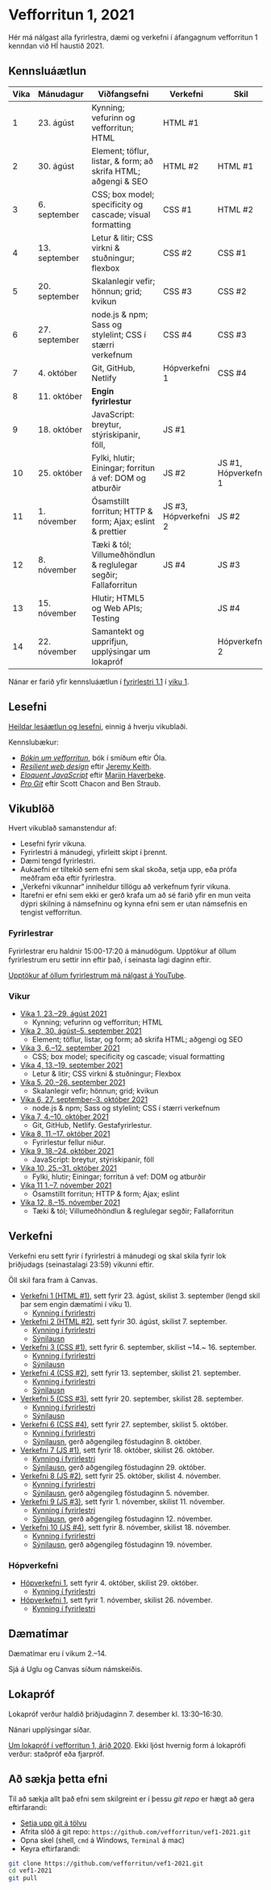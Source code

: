 # Vefforritun 1, 2021

Hér má nálgast alla fyrirlestra, dæmi og verkefni í áfangagnum vefforritun 1 kenndan við HÍ haustið 2021.

## Kennsluáætlun

| Vika | Mánudagur     | Viðfangsefni                                                   | Verkefni              | Skil                 |
|------|---------------|----------------------------------------------------------------|-----------------------|----------------------|
|  1   | 23. ágúst     | Kynning; vefurinn og vefforritun; HTML                         | HTML #1               |                      |
|  2   | 30. ágúst     | Element; töflur, listar, & form; að skrifa HTML; aðgengi & SEO | HTML #2               | HTML #1              |
|  3   |  6. september | CSS; box model; specificity og cascade; visual formatting      | CSS #1                | HTML #2              |
|  4   | 13. september | Letur & litir; CSS virkni & stuðningur; flexbox                | CSS #2                | CSS #1               |
|  5   | 20. september | Skalanlegir vefir; hönnun; grid; kvikun                        | CSS #3                | CSS #2               |
|  6   | 27. september | node.js & npm; Sass og stylelint; CSS í stærri verkefnum       | CSS #4                | CSS #3               |
|  7   |  4. október   | Git, GitHub, Netlify                                           | Hópverkefni 1         | CSS #4               |
|  8   | 11. október   | **Engin fyrirlestur**                                          |                       |                      |
|  9   | 18. október   | JavaScript: breytur, stýriskipanir, föll,                      | JS #1                 |                      |
|  10  | 25. október   | Fylki, hlutir; Einingar; forritun á vef: DOM og atburðir       | JS #2                 | JS #1, Hópverkefni 1 |
|  11  |  1. nóvember  | Ósamstillt forritun; HTTP & form; Ajax; eslint & prettier      | JS #3, Hópverkefni 2  | JS #2                |
|  12  |  8. nóvember  | Tæki & tól; Villumeðhöndlun & reglulegar segðir; Fallaforritun | JS #4                 | JS #3                |
|  13  | 15. nóvember  | Hlutir; HTML5 og Web APIs; Testing                             |                       | JS #4                |
|  14  | 22. nóvember  | Samantekt og upprifjun, upplýsingar um lokapróf                |                       | Hópverkefni 2        |

Nánar er farið yfir kennsluáætlun í [fyrirlestri 1.1](./vikur/01/01.1.kynning.md) í [viku 1](./vikur/01/).

## Lesefni

[Heildar lesáætlun og lesefni](./lesefni.md), einnig á hverju vikublaði.

Kennslubækur:

* [_Bókin um vefforritun_](https://bok.vefforritun.is), bók í smíðum eftir Óla.
* [_Resilient web design_](https://resilientwebdesign.com/) eftir [Jeremy Keith](https://adactio.com/).
* [_Eloquent JavaScript_](http://eloquentjavascript.net/) eftir [Marijn Haverbeke](https://marijnhaverbeke.nl/).
* [_Pro Git_](https://git-scm.com/book/en/v2) eftir Scott Chacon and Ben Straub.

## Vikublöð

Hvert vikublað samanstendur af:

* Lesefni fyrir vikuna.
* Fyrirlestri á mánudegi, yfirleitt skipt í þrennt.
* Dæmi tengd fyrirlestri.
* Aukaefni er tiltekið sem efni sem skal skoða, setja upp, eða prófa meðfram eða eftir fyrirlestra.
* „Verkefni vikunnar“ inniheldur tillögu að verkefnum fyrir vikuna.
* Ítarefni er efni sem ekki er gerð krafa um að sé farið yfir en mun veita dýpri skilning á námsefninu og kynna efni sem er utan námsefnis en tengist vefforritun.

### Fyrirlestrar

Fyrirlestrar eru haldnir 15:00-17:20 á mánudögum. Upptökur af öllum fyrirlestrum eru settir inn eftir það, í seinasta lagi daginn eftir.

[Upptökur af öllum fyrirlestrum má nálgast á YouTube](https://www.youtube.com/playlist?list=PLRj-ccg8iozz8f2M4yIZFQOxU_Rg9Uraa).

### Vikur

* [Vika 1, 23.–29. ágúst 2021](vikur/01/)
  * Kynning; vefurinn og vefforritun; HTML
* [Vika 2, 30. ágúst–5. september 2021](vikur/02/)
  * Element; töflur, listar, og form; að skrifa HTML; aðgengi og SEO
* [Vika 3, 6.–12. september 2021](vikur/03/)
  * CSS; box model; specificity og cascade; visual formatting
* [Vika 4, 13.–19. september 2021](vikur/04/)
  * Letur & litir; CSS virkni & stuðningur; Flexbox
* [Vika 5, 20.–26. september 2021](vikur/05/)
  * Skalanlegir vefir; hönnun; grid; kvikun
* [Vika 6, 27. september–3. október 2021](vikur/06/)
  * node.js & npm; Sass og stylelint; CSS í stærri verkefnum
* [Vika 7, 4.–10. október 2021](vikur/07)
  * Git, GitHub, Netlify. Gestafyrirlestur.
* [Vika 8, 11.–17. október 2021](vikur/08)
  * Fyrirlestur fellur niður.
* [Vika 9, 18.–24. október 2021](vikur/09)
  * JavaScript: breytur, stýriskipanir, föll
* [Vika 10, 25.–31. október 2021](vikur/10)
  * Fylki, hlutir; Einingar; forritun á vef: DOM og atburðir
* [Vika 11 1.–7. nóvember 2021](vikur/11)
  * Ósamstillt forritun; HTTP & form; Ajax; eslint
* [Vika 12, 8.–15. nóvember 2021](vikur/12)
  * Tæki & tól; Villumeðhöndlun & reglulegar segðir; Fallaforritun

## Verkefni

Verkefni eru sett fyrir í fyrirlestri á mánudegi og skal skila fyrir lok þriðjudags (seinastalagi 23:59) vikunni eftir.

Öll skil fara fram á Canvas.

* [Verkefni 1 (HTML #1)](https://github.com/vefforritun/vef1-2021-v1), sett fyrir 23. ágúst, skilist 3. september (lengd skil þar sem engin dæmatími í viku 1).
  * [Kynning í fyrirlestri](https://youtu.be/8VHvlMpGEu4?t=2119)
* [Verkefni 2 (HTML #2)](https://github.com/vefforritun/vef1-2021-v2), sett fyrir 30. ágúst, skilist 7. september.
  * [Kynning í fyrirlestri](https://youtu.be/qyQ5S3cry1E)
  * [Sýnilausn](https://github.com/vefforritun/vef1-2021-v2-synilausn)
* [Verkefni 3 (CSS #1)](https://github.com/vefforritun/vef1-2021-v3), sett fyrir 6. september, skilist ~14.~ 16. september.
  * [Kynning í fyrirlestri](https://youtu.be/_q1B4EHQzgQ)
  * [Sýnilausn](https://github.com/vefforritun/vef1-2021-v3-synilausn)
* [Verkefni 4 (CSS #2)](https://github.com/vefforritun/vef1-2021-v4), sett fyrir 13. september, skilist 21. september.
  * [Kynning í fyrirlestri](https://youtu.be/Nw7FkpJl-Xo)
  * [Sýnilausn](https://github.com/vefforritun/vef1-2021-v4-synilausn)
* [Verkefni 5 (CSS #3)](https://github.com/vefforritun/vef1-2021-v5), sett fyrir 20. september, skilist 28. september.
  * [Kynning í fyrirlestri](https://youtu.be/mo0OFSHH5HI)
  * [Sýnilausn](https://github.com/vefforritun/vef1-2021-v5-synilausn)
* [Verkefni 6 (CSS #4)](https://github.com/vefforritun/vef1-2021-v6), sett fyrir 27. september, skilist 5. október.
  * [Kynning í fyrirlestri](https://youtu.be/gDeKrPH7KQM)
  * [Sýnilausn](https://github.com/vefforritun/vef1-2021-v6-synilausn), gerð aðgengileg föstudaginn 8. október.
* [Verkefni 7 (JS #1)](https://github.com/vefforritun/vef1-2021-v7), sett fyrir 18. október, skilist 26. október.
  * [Kynning í fyrirlestri](https://youtu.be/QAqqTQQL9eM)
  * [Sýnilausn](https://github.com/vefforritun/vef1-2021-v7-synilausn), gerð aðgengileg föstudaginn 29. október.
* [Verkefni 8 (JS #2)](https://github.com/vefforritun/vef1-2021-v8), sett fyrir 25. október, skilist 4. nóvember.
  * [Kynning í fyrirlestri](https://youtu.be/5GAg9Olchf8)
  * [Sýnilausn](https://github.com/vefforritun/vef1-2021-v8-synilausn), gerð aðgengileg föstudaginn 5. nóvember.
* [Verkefni 9 (JS #3)](https://github.com/vefforritun/vef1-2021-v9), sett fyrir 1. nóvember, skilist 11. nóvember.
  * [Kynning í fyrirlestri](https://youtu.be/)
  * [Sýnilausn](https://github.com/vefforritun/vef1-2021-v9-synilausn), gerð aðgengileg föstudaginn 12. nóvember.
* [Verkefni 10 (JS #4)](https://github.com/vefforritun/vef1-2021-v9), sett fyrir 8. nóvember, skilist 18. nóvember.
  * [Kynning í fyrirlestri](https://youtu.be/z-Z1u4FicgQ)
  * [Sýnilausn](https://github.com/vefforritun/vef1-2021-v9-synilausn), gerð aðgengileg föstudaginn 19. nóvember.

### Hópverkefni

* [Hópverkefni 1](https://github.com/vefforritun/vef1-2021-h1), sett fyrir 4. október, skilist 29. október.
  * [Kynning í fyrirlestri](https://youtu.be/IilN9cXavpg)
* [Hópverkefni 1](https://github.com/vefforritun/vef1-2021-h2), sett fyrir 1. nóvember, skilist 26. nóvember.
  * [Kynning í fyrirlestri](https://youtu.be/Alsi_j6skHY)

## Dæmatímar

Dæmatímar eru í vikum 2.–14.

Sjá á Uglu og Canvas síðum námskeiðis.

## Lokapróf

Lokapróf verður haldið þriðjudaginn 7. desember kl. 13:30–16:30.

Nánari upplýsingar síðar.

[Um lokapróf í vefforritun 1, árið 2020](./vikur/13/13.5.lokaprof.md). Ekki ljóst hvernig form á lokaprófi verður: staðpróf eða fjarpróf.

## Að sækja þetta efni

Til að sækja allt það efni sem skilgreint er í þessu _git repo_ er hægt að gera eftirfarandi:

* [Setja upp git á tölvu](https://help.github.com/articles/set-up-git/)
* Afrita slóð á git repo: `https://github.com/vefforritun/vef1-2021.git`
* Opna skel (shell, `cmd` á Windows, `Terminal` á mac)
* Keyra eftirfarandi:

```bash
git clone https://github.com/vefforritun/vef1-2021.git
cd vef1-2021
git pull
```
